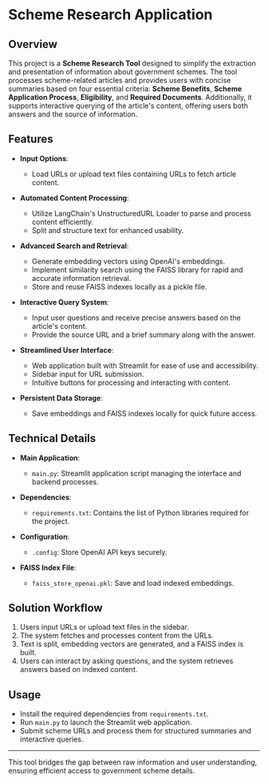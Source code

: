 # Scheme Research Application

## Overview

This project is a **Scheme Research Tool** designed to simplify the extraction and presentation of information about government schemes. The tool processes scheme-related articles and provides users with concise summaries based on four essential criteria: **Scheme Benefits**, **Scheme Application Process**, **Eligibility**, and **Required Documents**. Additionally, it supports interactive querying of the article's content, offering users both answers and the source of information.

## Features

- **Input Options**:  
  - Load URLs or upload text files containing URLs to fetch article content.

- **Automated Content Processing**:  
  - Utilize LangChain's UnstructuredURL Loader to parse and process content efficiently.  
  - Split and structure text for enhanced usability.

- **Advanced Search and Retrieval**:  
  - Generate embedding vectors using OpenAI's embeddings.  
  - Implement similarity search using the FAISS library for rapid and accurate information retrieval.  
  - Store and reuse FAISS indexes locally as a pickle file.

- **Interactive Query System**:  
  - Input user questions and receive precise answers based on the article's content.  
  - Provide the source URL and a brief summary along with the answer.

- **Streamlined User Interface**:  
  - Web application built with Streamlit for ease of use and accessibility.  
  - Sidebar input for URL submission.  
  - Intuitive buttons for processing and interacting with content.

- **Persistent Data Storage**:  
  - Save embeddings and FAISS indexes locally for quick future access.

## Technical Details

- **Main Application**:  
  - `main.py`: Streamlit application script managing the interface and backend processes.

- **Dependencies**:  
  - `requirements.txt`: Contains the list of Python libraries required for the project.

- **Configuration**:  
  - `.config`: Store OpenAI API keys securely.

- **FAISS Index File**:  
  - `faiss_store_openai.pkl`: Save and load indexed embeddings.

## Solution Workflow

1. Users input URLs or upload text files in the sidebar.  
2. The system fetches and processes content from the URLs.  
3. Text is split, embedding vectors are generated, and a FAISS index is built.  
4. Users can interact by asking questions, and the system retrieves answers based on indexed content.

## Usage

- Install the required dependencies from `requirements.txt`.  
- Run `main.py` to launch the Streamlit web application.  
- Submit scheme URLs and process them for structured summaries and interactive queries.  

---

This tool bridges the gap between raw information and user understanding, ensuring efficient access to government scheme details.
